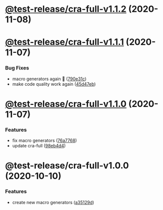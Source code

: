 # [@test-release/cra-full-v1.1.2](https://github.com/developer239/test-release/compare/@test-release/cra-full-v1.1.1...@test-release/cra-full-v1.1.2) (2020-11-08)

# [@test-release/cra-full-v1.1.1](https://github.com/developer239/test-release/compare/@test-release/cra-full-v1.1.0...@test-release/cra-full-v1.1.1) (2020-11-07)


### Bug Fixes

* macro generators again 🤯 ([790e31c](https://github.com/developer239/test-release/commit/790e31c3506e24180bbf8b67fda01bf2b3732ff4))
* make code quality work again ([45d47eb](https://github.com/developer239/test-release/commit/45d47eb253a5bf2010f65c01eaa513a146258124))

# [@test-release/cra-full-v1.1.0](https://github.com/developer239/test-release/compare/@test-release/cra-full-v1.0.0...@test-release/cra-full-v1.1.0) (2020-11-07)


### Features

* fix macro generators ([76a7768](https://github.com/developer239/test-release/commit/76a77680f4e1102de9b9b7d900ac6dfbce9a9291))
* update cra-full ([98eb4d4](https://github.com/developer239/test-release/commit/98eb4d4a310b123d3549c887b71b61d6c6a80778))

# @test-release/cra-full-v1.0.0 (2020-10-10)


### Features

* create new macro generators ([a35129d](https://github.com/developer239/test-release/commit/a35129dd86ba45bd7d10db22598a8b77d83b5a1b))
